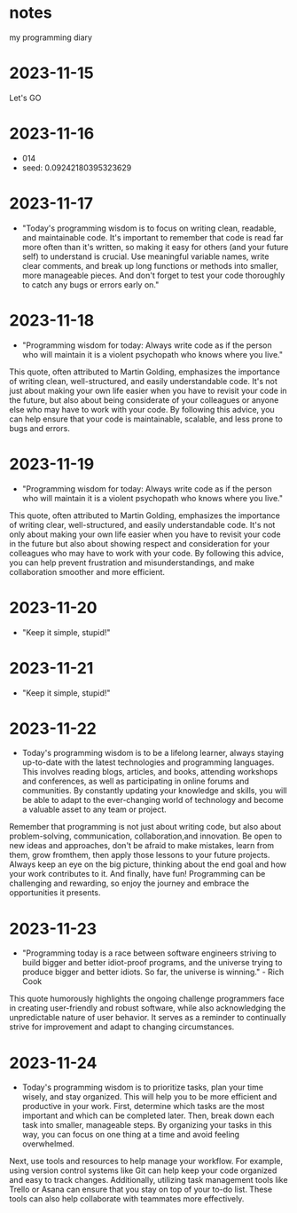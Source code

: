 # notes
my programming diary
# 2023-11-15
Let's GO

# 2023-11-16
- 014
- seed: 0.09242180395323629

# 2023-11-17
- "Today's programming wisdom is to focus on writing clean, readable, and maintainable code. It's important to remember that code is read far more often than it's written, so making it easy for others (and your future self) to understand is crucial. Use meaningful variable names, write clear comments, and break up long functions or methods into smaller, more manageable pieces. And don't forget to test your code thoroughly to catch any bugs or errors early on."

# 2023-11-18
- "Programming wisdom for today: Always write code as if the person who will maintain it is a violent psychopath who knows where you live." 

This quote, often attributed to Martin Golding, emphasizes the importance of writing clean, well-structured, and easily understandable code. It's not just about making your own life easier when you have to revisit your code in the future, but also about being considerate of your colleagues or anyone else who may have to work with your code. By following this advice, you can help ensure that your code is maintainable, scalable, and less prone to bugs and errors.

# 2023-11-19
- "Programming wisdom for today: Always write code as if the person who will maintain it is a violent psychopath who knows where you live." 

This quote, often attributed to Martin Golding, emphasizes the importance of writing clear, well-structured, and easily understandable code. It's not only about making your own life easier when you have to revisit your code in the future but also about showing respect and consideration for your colleagues who may have to work with your code. By following this advice, you can help prevent frustration and misunderstandings, and make collaboration smoother and more efficient.

# 2023-11-20
- "Keep it simple, stupid!"

# 2023-11-21
- "Keep it simple, stupid!"

# 2023-11-22
- Today's programming wisdom is to be a lifelong learner, always staying up-to-date with the latest technologies and programming languages. This involves reading blogs, articles, and books, attending workshops and conferences, as well as participating in online forums and communities. By constantly updating your knowledge and skills, you will be able to adapt to the ever-changing world of technology and become a valuable asset to any team or project.

Remember that programming is not just about writing code, but also about problem-solving, communication, collaboration,and innovation. Be open to new ideas and approaches, don't be afraid to make mistakes, learn from them, grow fromthem, then apply those lessons to your future projects. Always keep an eye on the big picture, thinking about the end goal and how your work contributes to it. And finally, have fun! Programming can be challenging and rewarding, so enjoy the journey and embrace the opportunities it presents.

# 2023-11-23
- "Programming today is a race between software engineers striving to build bigger and better idiot-proof programs, and the universe trying to produce bigger and better idiots. So far, the universe is winning." - Rich Cook

This quote humorously highlights the ongoing challenge programmers face in creating user-friendly and robust software, while also acknowledging the unpredictable nature of user behavior. It serves as a reminder to continually strive for improvement and adapt to changing circumstances.

# 2023-11-24
- Today's programming wisdom is to prioritize tasks, plan your time wisely, and stay organized. This will help you to be more efficient and productive in your work. First, determine which tasks are the most important and which can be completed later. Then, break down each task into smaller, manageable steps. By organizing your tasks in this way, you can focus on one thing at a time and avoid feeling overwhelmed.

Next, use tools and resources to help manage your workflow. For example, using version control systems like Git can help keep your code organized and easy to track changes. Additionally, utilizing task management tools like Trello or Asana can ensure that you stay on top of your to-do list. These tools can also help collaborate with teammates more effectively.

